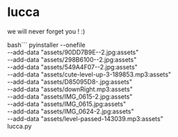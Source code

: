 # lucca


we will never forget you ! :)


bash```
pyinstaller --onefile \
--add-data "assets/90DD7B9E--2.jpg:assets" \
--add-data "assets/298B6100--2.jpg:assets" \
--add-data "assets/549A4F07--2.jpg:assets" \
--add-data "assets/cute-level-up-3-189853.mp3:assets" \
--add-data "assets/D85095D8-.jpg:assets" \
--add-data "assets/downRight.mp3:assets" \
--add-data "assets/IMG_0615-2.jpg:assets" \
--add-data "assets/IMG_0615.jpg:assets" \
--add-data "assets/IMG_0624-2.jpg:assets" \
--add-data "assets/level-passed-143039.mp3:assets" \
lucca.py
```

